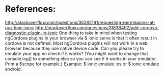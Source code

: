 # References:
http://stackoverflow.com/questions/36282191/requesting-permissions-at-run-time-ionic
http://stackoverflow.com/questions/31836492/add-cordova-diagnostic-plugin-in-ionic
One thing to take in mind when testing ngCordova plugins in your browser via
$ ionic serve is that it often result in cordova is not defined.
Most ngCordova plugins will not work in a web browser because they use native
device code.
Can you please try to emulate your app en check if it works? (You might want to
change that console.log() to something else so you can see if it works in your
emulator. Print a $scope for example.)
Example: $ ionic emulate ios or $ ionic emulate android.
